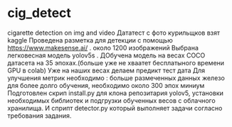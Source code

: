# cig_detect
cigarette detection on img and video
Дататест с фото курильщков взят kaggle
Проведена разметка для детекции с помощью https://www.makesense.ai/ . около 1200 изображений
Выбрана легковесная модель yolov5s .
ДОбучена модель на весах COCO датасета на 35 эпохах.(больше уже не хваатет бесплатыного времени GPU в colab)
Уже на наших весах делаем предикт тест дата
Для улучшения метрик необходимо :
больше размеченных данных
железо для более долго обучения, необходимо около 300 эпох миниум
Подготовлен скрип install.py для клона репозитария yolov5, установки необходимых библиотек и подгрузки обученных весов с облачного хранилища.
И сприпт detector.py который выполняет задачи согласно требования задания.
